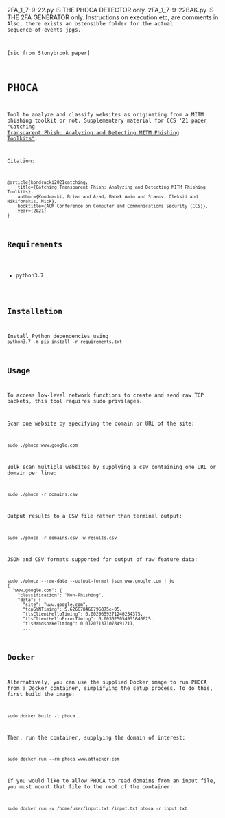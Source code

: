 2FA_1_7-9-22.py    IS THE  PHOCA DETECTOR  only.
2FA_1_7-9-22BAK.py IS THE 2FA GENERATOR    only. 
Instructions on execution etc, are comments in <CODE>
Also, there exists an ostensible folder for the actual sequence-of-events jpgs.

[sic from Stonybrook paper]
# PHOCA
Tool to analyze and classify websites as originating from a MITM phishing toolkit or not. 
Supplementary material for CCS '21 paper ["Catching Transparent Phish: Analyzing and Detecting MITM Phishing Toolkits"](https://catching-transparent-phish.github.io/catching_transparent_phish.pdf).

Citation:

```
@article{kondracki2021catching,
    title={Catching Transparent Phish: Analyzing and Detecting MITM Phishing Toolkits},
    author={Kondracki, Brian and Azad, Babak Amin and Starov, Oleksii and Nikiforakis, Nick},
    booktitle={ACM Conference on Computer and Communications Security (CCS)},
    year={2021}
}
```

## Requirements
* python3.7

## Installation
Install Python dependencies using `python3.7 -m pip install -r requirements.txt`

## Usage
To access low-level network functions to create and send raw TCP packets, this tool requires sudo privilages.

Scan one website by specifying the domain or URL of the site:

`sudo ./phoca www.google.com`

Bulk scan multiple websites by supplying a csv containing one URL or domain per line:

`sudo ./phoca -r domains.csv`

Output results to a CSV file rather than terminal output:

`sudo ./phoca -r domains.csv -w results.csv`

JSON and CSV formats supported for output of raw feature data:

```
sudo ./phoca --raw-data --output-format json www.google.com | jq
{
  "www.google.com": {
    "classification": "Non-Phishing",
    "data": {
      "site": "www.google.com",
      "tcpSYNTiming": 5.626678466796875e-05,
      "tlsClientHelloTiming": 0.0029659271240234375,
      "tlsClientHelloErrorTiming": 0.003025054931640625,
      "tlsHandshakeTiming": 0.012071371078491211,
      ...
```

## Docker
Alternatively, you can use the supplied Docker image to run PHOCA from a Docker container, simplifying the setup process.
To do this, first build the image:

`sudo docker build -t phoca .`

Then, run the container, supplying the domain of interest:

`sudo docker run --rm phoca www.attacker.com`

If you would like to allow PHOCA to read domains from an input file, you must mount that file to the root of the container:

`sudo docker run -v /home/user/input.txt:/input.txt phoca -r input.txt`
